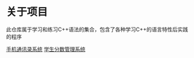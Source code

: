 # 关于项目

此仓库属于学习和练习C++语法的集合，包含了各种学习C++的语言特性后实践的程序

[手机通讯录系统](https://github.com/ROBINwan999/RobinFirst-XXX/tree/main/ContactsSystem)
[学生分数管理系统](https://github.com/ROBINwan999/RobinFirst-XXX/tree/main/StudentMarkAnalysisSystem)
